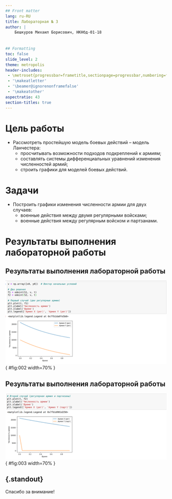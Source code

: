 ```yaml
---
## Front matter
lang: ru-RU
title: Лабораторная № 3
author: |
	Бешкуров Михаил Борисович, НКНбд-01-18


## Formatting
toc: false
slide_level: 2
theme: metropolis
header-includes: 
 - \metroset{progressbar=frametitle,sectionpage=progressbar,numbering=fraction}
 - '\makeatletter'
 - '\beamer@ignorenonframefalse'
 - '\makeatother'
aspectratio: 43
section-titles: true
---
```



# Цель работы

- Рассмотреть простейшую модель боевых действий – модель Ланчестера:
	- просчитывать возможности подходов подкреплений к армиям;
	- составлять системы дифференциальных уравнений изменения численностей армий;
	- строить графики для моделей боевых действий. 

# Задачи

- Построить графики изменения численности армии для двух случаев:
	- военные действия между двумя регулярными войсками;
	- военные действия между регулярным войском и партзанами. 

# Результаты выполнения лабораторной работы

## Результаты выполнения лабораторной работы

![График 1](images/1.png){ #fig:002 width=70% }

## Результаты выполнения лабораторной работы

![График 2](images/2.png){ #fig:003 width=70% }

## {.standout}
Спасибо за внимание!

